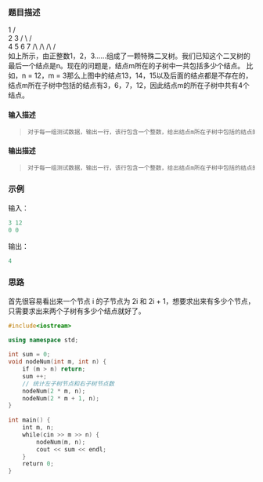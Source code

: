 ### 题目描述

  1 
  	   / \
   	 2  3
	   / \ / \
	  4 5 6 7
     /\ /\ /\ /\
如上所示，由正整数1，2，3……组成了一颗特殊二叉树。我们已知这个二叉树的最后一个结点是n。现在的问题是，结点m所在的子树中一共包括多少个结点。   比如，n = 12，m = 3那么上图中的结点13，14，15以及后面的结点都是不存在的，结点m所在子树中包括的结点有3，6，7，12，因此结点m的所在子树中共有4个结点。

#### 输入描述

> ```c++
> 对于每一组测试数据，输出一行，该行包含一个整数，给出结点m所在子树中包括的结点的数目。
> ```

#### 输出描述

> ```c++
> 对于每一组测试数据，输出一行，该行包含一个整数，给出结点m所在子树中包括的结点的数目。
> ```

### 示例

输入：

```c++
3 12
0 0
```

输出：

```c++
4
```

### 思路

首先很容易看出来一个节点 i 的子节点为 2i 和 2i + 1，想要求出来有多少个节点，只需要求出来两个子树有多少个结点就好了。

```c++
#include<iostream>

using namespace std;
 
int sum = 0; 
void nodeNum(int m, int n) {
    if (m > n) return;
    sum ++;
    // 统计左子树节点和右子树节点数
    nodeNum(2 * m, n);        
    nodeNum(2 * m + 1, n);
}
 
int main() {
    int m, n;
    while(cin >> m >> n) {
        nodeNum(m, n);
        cout << sum << endl;
    }
    return 0;
}
```

